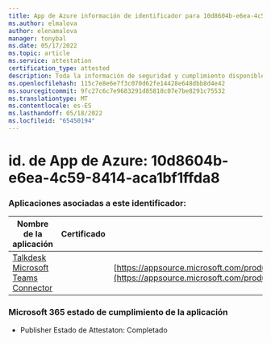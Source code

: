 ```yaml
---
title: App de Azure información de identificador para 10d8604b-e6ea-4c59-8414-aca1bf1ffda8
ms.author: elmalova
author: elenamalova
manager: tonybal
ms.date: 05/17/2022
ms.topic: article
ms.service: attestation
certification_type: attested
description: Toda la información de seguridad y cumplimiento disponible para 10d8604b-e6ea-4c59-8414-aca1bf1ffda8.
ms.openlocfilehash: 115c7e8e6e7f3c070d62fe14428e648dbb8d4e42
ms.sourcegitcommit: 9fc27c6c7e9683291d85818c07e7be8291c75532
ms.translationtype: MT
ms.contentlocale: es-ES
ms.lasthandoff: 05/18/2022
ms.locfileid: "65450194"
---
```

# <a name="azure-app-id-10d8604b-e6ea-4c59-8414-aca1bf1ffda8"></a>id. de App de Azure: 10d8604b-e6ea-4c59-8414-aca1bf1ffda8


### <a name="apps-associated-with-this-id"></a>Aplicaciones asociadas a este identificador:
| **Nombre de la aplicación** | **Certificado** | **Vista en AppSource** |
|--------------|---------------|-----------------------|
| [Talkdesk Microsoft Teams Connector](../forward/talkdeskinc1579824950513.talkdesk_for_teams.md) |  | [https://appsource.microsoft.com/product/office/talkdeskinc1579824950513.talkdesk_for_teams](https://appsource.microsoft.com/product/office/talkdeskinc1579824950513.talkdesk_for_teams) |

### <a name="microsoft-365-app-compliance-status"></a>Microsoft 365 estado de cumplimiento de la aplicación
- Publisher Estado de Attestaton: Completado

